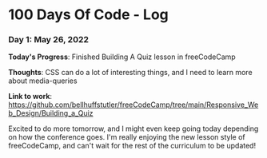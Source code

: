 # 100 Days Of Code - Log

### Day 1: May 26, 2022

**Today's Progress**: Finished Building A Quiz lesson in freeCodeCamp

**Thoughts**: CSS can do a lot of interesting things, and I need to learn more about media-queries

**Link to work**: https://github.com/bellhuffstutler/freeCodeCamp/tree/main/Responsive_Web_Design/Building_a_Quiz

Excited to do more tomorrow, and I might even keep going today depending on how the conference goes. I'm really enjoying the new lesson style of freeCodeCamp, and can't wait for the rest of the curriculum to be updated!
